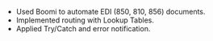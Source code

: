 - Used Boomi to automate EDI (850, 810, 856) documents.
- Implemented routing with Lookup Tables.
- Applied Try/Catch and error notification.